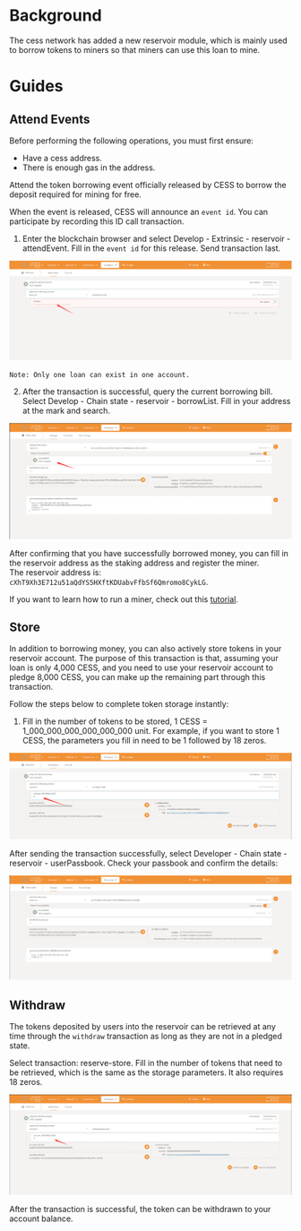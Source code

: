 # Background

The cess network has added a new reservoir module, which is mainly used to borrow tokens to miners so that miners can use this loan to mine.

# Guides

## Attend Events

Before performing the following operations, you must first ensure:

- Have a cess address.
- There is enough gas in the address.

Attend the token borrowing event officially released by CESS to borrow the deposit required for mining for free.

When the event is released, CESS will announce an `event id`. You can participate by recording this ID call transaction.

1. Enter the blockchain browser and select Develop - Extrinsic - reservoir - attendEvent. Fill in the `event id` for this release. Send transaction last.

![Call Attend Transaction](../../assets/developer/guides/use-reservoir/pc1.png)

    Note: Only one loan can exist in one account.

2. After the transaction is successful, query the current borrowing bill. Select Develop - Chain state - reservoir - borrowList. Fill in your address at the mark and search.

![Check Borrowing Bill](../../assets/developer/guides/use-reservoir/pc2.png)

After confirming that you have successfully borrowed money, you can fill in the reservoir address as the staking address and register the miner.  
The reservoir address is:  `cXhT9Xh3E712u51aQdYS5HXftKDUabvFfbSf6Qmromo8CykLG`.

If you want to learn how to run a miner, check out this [tutorial](../../storage-miner/running.md).

## Store

In addition to borrowing money, you can also actively store tokens in your reservoir account. The purpose of this transaction is that, assuming your loan is only 4,000 CESS, and you need to use your reservoir account to pledge 8,000 CESS, you can make up the remaining part through this transaction. 

Follow the steps below to complete token storage instantly:

1. Fill in the number of tokens to be stored, 1 CESS = 1_000_000_000_000_000_000 unit. For example, if you want to store 1 CESS, the parameters you fill in need to be 1 followed by 18 zeros.

![Call Store Transaction](../../assets/developer/guides/use-reservoir/p3.png)

After sending the transaction successfully, select Developer - Chain state - reservoir - userPassbook. Check your passbook and confirm the details:

![Check Passbook](../../assets/developer/guides/use-reservoir/p4.png)

## Withdraw

The tokens deposited by users into the reservoir can be retrieved at any time through the `withdraw` transaction as long as they are not in a pledged state.

Select transaction: reserve-store. Fill in the number of tokens that need to be retrieved, which is the same as the storage parameters. It also requires 18 zeros.

![Call Withdraw Transaction](../../assets/developer/guides/use-reservoir/p5.png)

After the transaction is successful, the token can be withdrawn to your account balance.




